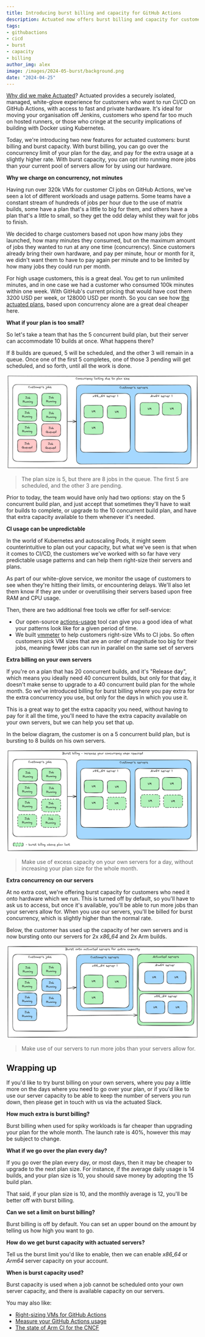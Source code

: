 ```yaml
---
title: Introducing burst billing and capacity for GitHub Actions
description: Actuated now offers burst billing and capacity for customers with spiky and unpredictable CI/CD workloads.
tags:
- githubactions
- cicd
- burst
- capacity
- billing
author_img: alex
image: /images/2024-05-burst/background.png
date: "2024-04-25"
---
```


[Why did we make Actuated](/blog/blazing-fast-ci-with-microvms)? Actuated provides a securely isolated, managed, white-glove experience for customers who want to run CI/CD on GitHub Actions, with access to fast and private hardware. It's ideal for moving your organisation off Jenkins, customers who spend far too much on hosted runners, or those who cringe at the security implications of building with Docker using Kubernetes.

Today, we're introducing two new features for actuated customers: burst billing and burst capacity. With burst billing, you can go over the concurrency limit of your plan for the day, and pay for the extra usage at a slightly higher rate. With burst capacity, you can opt into running more jobs than your current pool of servers allow for by using our hardware.

**Why we charge on concurrency, not minutes**

Having run over 320k VMs for customer CI jobs on GitHub Actions, we've seen a lot of different workloads and usage patterns. Some teams have a constant stream of hundreds of jobs per hour due to the use of matrix builds, some have a plan that's a little to big for them, and others have a plan that's a little to small, so they get the odd delay whilst they wait for jobs to finish.

We decided to charge customers based not upon how many jobs they launched, how many minutes they consumed, but on the maximum amount of jobs they wanted to run at any one time (concurrency). Since customers already bring their own hardware, and pay per minute, hour or month for it, we didn't want them to have to pay again per minute and to be limited by how many jobs they could run per month.

For high usage customers, this is a great deal. You get to run unlimited minutes, and in one case we had a customer who consumed 100k minutes within one week. With GitHub's current pricing that would have cost them 3200 USD per week, or 128000 USD per month. So you can see how [the actuated plans](/pricing/), based upon concurrency alone are a great deal cheaper here.

**What if your plan is too small?**

So let's take a team that has the 5 concurrent build plan, but their server can accommodate 10 builds at once. What happens there?

If 8 builds are queued, 5 will be scheduled, and the other 3 will remain in a queue. Once one of the first 5 completes, one of those 3 pending will get scheduled, and so forth, until all the work is done.

![Concurrency limiting in practice](/images/2024-05-burst/limited.png)
> The plan size is 5, but there are 8 jobs in the queue. The first 5 are scheduled, and the other 3 are pending.

Prior to today, the team would have only had two options: stay on the 5 concurrent build plan, and just accept that sometimes they'll have to wait for builds to complete, or upgrade to the 10 concurrent build plan, and have that extra capacity available to them whenever it's needed.

**CI usage can be unpredictable**

In the world of Kubernetes and autoscaling Pods, it might seem counterintuitive to plan out your capacity, but what we've seen is that when it comes to CI/CD, the customers we've worked with so far have very predictable usage patterns and can help them right-size their servers and plans.

As part of our white-glove service, we monitor the usage of customers to see when they're hitting their limits, or encountering delays. We'll also let them know if they are under or overutilising their servers based upon free RAM and CPU usage.

Then, there are two additional free tools we offer for self-service:

* Our open-source [actions-usage](https://actuated.dev/blog/github-actions-usage-cli) tool can give you a good idea of what your patterns look like for a given period of time.
* We built [vmmeter](https://actuated.dev/blog/right-sizing-vms-github-actions) to help customers right-size VMs to CI jobs. So often customers pick VM sizes that are an order of magnitude too big for their jobs, meaning fewer jobs can run in parallel on the same set of servers

**Extra billing on your own servers**

If you're on a plan that has 20 concurrent builds, and it's "Release day", which means you ideally need 40 concurrent builds, but only for that day, it doesn't make sense to upgrade to a 40 concurrent build plan for the whole month. So we've introduced billing for burst billing where you pay extra for the extra concurrency you use, but only for the days in which you use it.

This is a great way to get the extra capacity you need, without having to pay for it all the time, you'll need to have the extra capacity available on your own servers, but we can help you set that up.

In the below diagram, the customer is on a 5 concurrent build plan, but is bursting to 8 builds on his own servers.

![Burst billing](/images/2024-05-burst/burst-billing.png)
> Make use of excess capacity on your own servers for a day, without increasing your plan size for the whole month.

**Extra concurrency on our servers**

At no extra cost, we're offering burst capacity for customers who need it onto hardware which we run. This is turned off by default, so you'll have to ask us to access, but once it's available, you'll be able to run more jobs than your servers allow for. When you use our servers, you'll be billed for burst concurrency, which is slightly higher than the normal rate.

Below, the customer has used up the capacity of her own servers and is now bursting onto our servers for 2x *x86_64* and 2x Arm builds.

![Use our servers](/images/2024-05-burst/actuated-servers.png)
> Make use of our servers to run more jobs than your servers allow for.

## Wrapping up

If you'd like to try burst billing on your own servers, where you pay a little more on the days where you need to go over your plan, or if you'd like to use our server capacity to be able to keep the number of servers you run down, then please get in touch with us via the actuated Slack.

**How much extra is burst billing?**

Burst billing when used for spiky workloads is far cheaper than upgrading your plan for the whole month. The launch rate is 40%, however this may be subject to change.

**What if we go over the plan every day?**

If you go over the plan every day, or most days, then it may be cheaper to upgrade to the next plan size. For instance, if the average daily usage is 14 builds, and your plan size is 10, you should save money by adopting the 15 build plan.

That said, if your plan size is 10, and the monthly average is 12, you'll be better off with burst billing.

**Can we set a limit on burst billing?**

Burst billing is off by default. You can set an upper bound on the amount by telling us how high you want to go.

**How do we get burst capacity with actuated servers?**

Tell us the burst limit you'd like to enable, then we can enable *x86_64* or *Arm64* server capacity on your account.

**When is burst capacity used?**

Burst capacity is used when a job cannot be scheduled onto your own server capacity, and there is available capacity on our servers.

You may also like:

* [Right-sizing VMs for GitHub Actions](/blog/right-sizing-vms-github-actions)
* [Measure your GitHub Actions usage](/blog/github-actions-usage-cli)
* [The state of Arm CI for the CNCF](/blog/cncf-arm-march-update)

